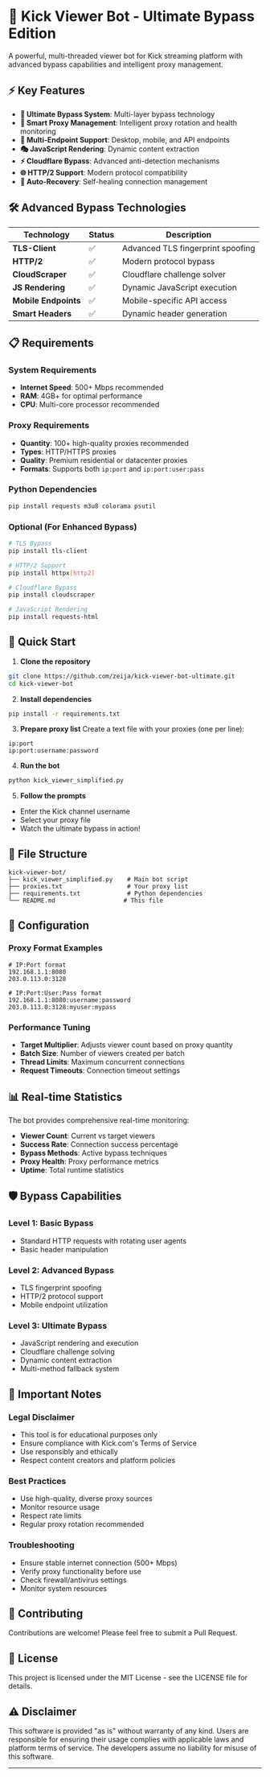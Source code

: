 # 🚀 Kick Viewer Bot - Ultimate Bypass Edition

A powerful, multi-threaded viewer bot for Kick streaming platform with advanced bypass capabilities and intelligent proxy management.

## ⚡ Key Features

- **🔐 Ultimate Bypass System**: Multi-layer bypass technology
- **🧠 Smart Proxy Management**: Intelligent proxy rotation and health monitoring
- **📱 Multi-Endpoint Support**: Desktop, mobile, and API endpoints
- **🎭 JavaScript Rendering**: Dynamic content extraction
- **⚡ Cloudflare Bypass**: Advanced anti-detection mechanisms
- **🌐 HTTP/2 Support**: Modern protocol compatibility
- **🔄 Auto-Recovery**: Self-healing connection management

## 🛠️ Advanced Bypass Technologies

| Technology | Status | Description |
|------------|---------|-------------|
| **TLS-Client** | ✅ | Advanced TLS fingerprint spoofing |
| **HTTP/2** | ✅ | Modern protocol bypass |
| **CloudScraper** | ✅ | Cloudflare challenge solver |
| **JS Rendering** | ✅ | Dynamic JavaScript execution |
| **Mobile Endpoints** | ✅ | Mobile-specific API access |
| **Smart Headers** | ✅ | Dynamic header generation |

## 📋 Requirements

### System Requirements
- **Internet Speed**: 500+ Mbps recommended
- **RAM**: 4GB+ for optimal performance
- **CPU**: Multi-core processor recommended

### Proxy Requirements
- **Quantity**: 100+ high-quality proxies recommended
- **Types**: HTTP/HTTPS proxies
- **Quality**: Premium residential or datacenter proxies
- **Formats**: Supports both `ip:port` and `ip:port:user:pass`

### Python Dependencies
```bash
pip install requests m3u8 colorama psutil
```

### Optional (For Enhanced Bypass)
```bash
# TLS Bypass
pip install tls-client

# HTTP/2 Support  
pip install httpx[http2]

# Cloudflare Bypass
pip install cloudscraper

# JavaScript Rendering
pip install requests-html
```

## 🚀 Quick Start

1. **Clone the repository**
```bash
git clone https://github.com/zeija/kick-viewer-bot-ultimate.git
cd kick-viewer-bot
```

2. **Install dependencies**
```bash
pip install -r requirements.txt
```

3. **Prepare proxy list**
Create a text file with your proxies (one per line):
```
ip:port
ip:port:username:password
```

4. **Run the bot**
```bash
python kick_viewer_simplified.py
```

5. **Follow the prompts**
- Enter the Kick channel username
- Select your proxy file
- Watch the ultimate bypass in action!

## 📁 File Structure

```
kick-viewer-bot/
├── kick_viewer_simplified.py    # Main bot script
├── proxies.txt                  # Your proxy list
├── requirements.txt             # Python dependencies
└── README.md                   # This file
```

## 🔧 Configuration

### Proxy Format Examples
```
# IP:Port format
192.168.1.1:8080
203.0.113.0:3128

# IP:Port:User:Pass format
192.168.1.1:8080:username:password
203.0.113.0:3128:myuser:mypass
```

### Performance Tuning
- **Target Multiplier**: Adjusts viewer count based on proxy quantity
- **Batch Size**: Number of viewers created per batch
- **Thread Limits**: Maximum concurrent connections
- **Request Timeouts**: Connection timeout settings

## 📊 Real-time Statistics

The bot provides comprehensive real-time monitoring:

- **Viewer Count**: Current vs target viewers
- **Success Rate**: Connection success percentage
- **Bypass Methods**: Active bypass techniques
- **Proxy Health**: Proxy performance metrics
- **Uptime**: Total runtime statistics

## 🛡️ Bypass Capabilities

### Level 1: Basic Bypass
- Standard HTTP requests with rotating user agents
- Basic header manipulation

### Level 2: Advanced Bypass
- TLS fingerprint spoofing
- HTTP/2 protocol support
- Mobile endpoint utilization

### Level 3: Ultimate Bypass
- JavaScript rendering and execution
- Cloudflare challenge solving
- Dynamic content extraction
- Multi-method fallback system

## 🚨 Important Notes

### Legal Disclaimer
- This tool is for educational purposes only
- Ensure compliance with Kick.com's Terms of Service
- Use responsibly and ethically
- Respect content creators and platform policies

### Best Practices
- Use high-quality, diverse proxy sources
- Monitor resource usage
- Respect rate limits
- Regular proxy rotation recommended

### Troubleshooting
- Ensure stable internet connection (500+ Mbps)
- Verify proxy functionality before use
- Check firewall/antivirus settings
- Monitor system resources

## 🤝 Contributing

Contributions are welcome! Please feel free to submit a Pull Request.

## 📄 License

This project is licensed under the MIT License - see the LICENSE file for details.

## ⚠️ Disclaimer

This software is provided "as is" without warranty of any kind. Users are responsible for ensuring their usage complies with applicable laws and platform terms of service. The developers assume no liability for misuse of this software.

---